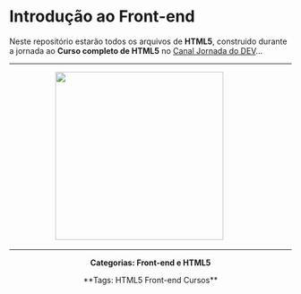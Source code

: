 # Introdução ao Front-end

<a align="center"> Neste repositório estarão todos os arquivos de **HTML5**, construido durante a jornada ao **Curso completo de HTML5** no</a> [Canal Jornada do DEV](https://jornadadodev.com.br/cursos/curso-completo-de-html5)...

**************************************************************
  <div style="display: inline_block"  align="center"> 

  <p1 href="https://jornadadodev.com.br/cursos/curso-completo-de-html5">
  <img height="300" src= "https://user-images.githubusercontent.com/78920317/196547047-42ba4eab-1bde-4bd6-9229-dee2c1c33681.png"/>
    &nbsp;&nbsp;&nbsp;&nbsp;&nbsp;&nbsp;&nbsp;&nbsp;&nbsp;</p1>

**************************************************************

  
  
  
  
<p1>

  <a> **Categorias: Front-end e HTML5** </a>

</p1>

<p1>
    <a2> **Tags: HTML5 Front-end Cursos** </a2>
</p1>
 
